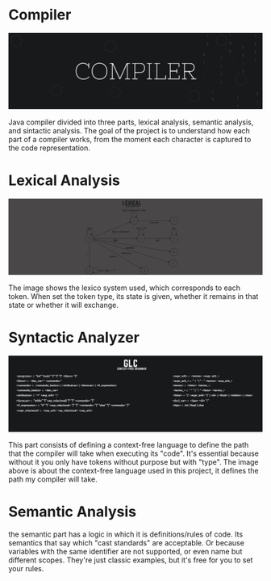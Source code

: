 # Compiler
![Banner](/img/COMPILER.png?raw=true)

Java compiler divided into three parts, lexical analysis, semantic analysis, and sintactic analysis. 
The goal of the project is to understand how each part of a compiler works, from the moment each character is captured to the code representation.

# Lexical Analysis
![Banner](/img/LEXICAL.png?raw=true)

The image shows the lexico system used, which corresponds to each token. When set the token type, its state is given, whether it remains in that state or whether it will exchange.

# Syntactic Analyzer
![Banner](/img/SINTATICA_glc.png?raw=true)

This part consists of defining a context-free language to define the path that the compiler will take when executing its "code".
It's essential because without it you only have tokens without purpose but with "type".
The image above is about the context-free language used in this project, it defines the path my compiler will take.

# Semantic Analysis

the semantic part has a logic in which it is definitions/rules of code. Its semantics that say which "cast standards" are acceptable. Or because variables with the same identifier are not supported, or even name but different scopes. They're just classic examples, but it's free for you to set your rules.





